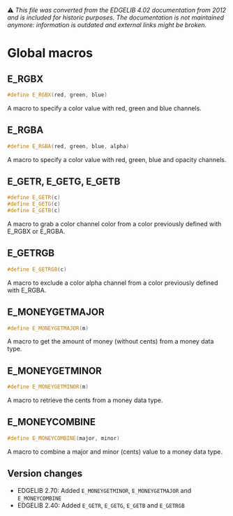:warning: _This file was converted from the EDGELIB 4.02 documentation from 2012 and is included for historic purposes. The documentation is not maintained anymore: information is outdated and external links might be broken._

# Global macros

## E_RGBX
```c++
#define E_RGBX(red, green, blue)  
```

A macro to specify a color value with red, green and blue channels.

## E_RGBA
```c++
#define E_RGBA(red, green, blue, alpha)  
```

A macro to specify a color value with red, green, blue and opacity channels.

## E_GETR, E_GETG, E_GETB
```c++
#define E_GETR(c) 
#define E_GETG(c) 
#define E_GETB(c)  
```

A macro to grab a color channel color from a color previously defined with E_RGBX or E_RGBA.

## E_GETRGB
```c++
#define E_GETRGB(c)  
```

A macro to exclude a color alpha channel from a color previously defined with E_RGBA.

## E_MONEYGETMAJOR
```c++
#define E_MONEYGETMAJOR(m)  
```

A macro to get the amount of money (without cents) from a money data type.

## E_MONEYGETMINOR
```c++
#define E_MONEYGETMINOR(m)  
```

A macro to retrieve the cents from a money data type.

## E_MONEYCOMBINE
```c++
#define E_MONEYCOMBINE(major, minor)  
```

A macro to combine a major and minor (cents) value to a money data type.

## Version changes
- EDGELIB 2.70: Added `E_MONEYGETMINOR`, `E_MONEYGETMAJOR` and `E_MONEYCOMBINE` 
- EDGELIB 2.40: Added `E_GETR`, `E_GETG`, `E_GETB` and `E_GETRGB`

